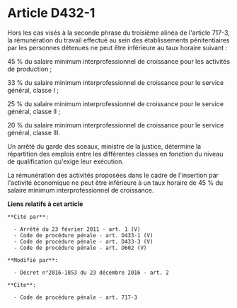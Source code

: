 # Article D432-1

Hors les cas visés à la seconde phrase du troisième alinéa de l'article 717-3, la rémunération du travail effectué au sein
des établissements pénitentiaires par les personnes détenues ne peut être inférieure au taux horaire suivant : 

45 % du salaire minimum interprofessionnel de croissance pour les activités de production ; 

33 % du salaire minimum interprofessionnel de croissance pour le service général, classe I ; 

25 % du salaire minimum interprofessionnel de croissance pour le service général, classe II ; 

20 % du salaire minimum interprofessionnel de croissance pour le service général, classe III. 

Un arrêté du garde des sceaux, ministre de la justice, détermine la répartition des emplois entre les différentes classes en
fonction du niveau de qualification qu'exige leur exécution.

La rémunération des activités proposées dans le cadre de l'insertion par l'activité économique ne peut être inférieure à un
taux horaire de 45 % du salaire minimum interprofessionnel de croissance.

**Liens relatifs à cet article**

	**Cité par**:

	  - Arrêté du 23 février 2011 - art. 1 (V)
	  - Code de procédure pénale - art. D433-1 (V)
	  - Code de procédure pénale - art. D433-3 (V)
	  - Code de procédure pénale - art. D602 (V)

	**Modifié par**:

	  - Décret n°2016-1853 du 23 décembre 2016 - art. 2

	**Cite**:

	  - Code de procédure pénale - art. 717-3
